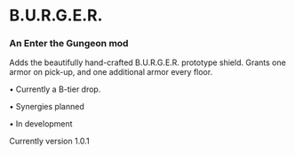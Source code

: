 # B.U.R.G.E.R.
### An Enter the Gungeon mod
Adds the beautifully hand-crafted B.U.R.G.E.R. prototype shield. Grants one armor on pick-up, and one additional armor every floor. 

• Currently a B-tier drop.

• Synergies planned

• In development

Currently version 1.0.1

